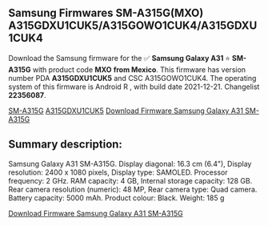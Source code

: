 <h2>Samsung Firmwares SM-A315G(MXO) A315GDXU1CUK5/A315GOWO1CUK4/A315GDXU1CUK4</h2>
Download the Samsung firmware for the ✅ <strong>Samsung Galaxy A31 </strong> ⭐ <strong>SM-A315G</strong> with product code <strong>MXO</strong> <strong> from Mexico</strong>. This firmware has version number PDA <strong>A315GDXU1CUK5</strong> and CSC A315GOWO1CUK4. The operating system of this firmware is Android R , with build date 2021-12-21. Changelist <strong>22356087</strong>.

[SM-A315G](https://samfirm.shop/samsung/model/SM-A315G)
[A315GDXU1CUK5](https://samfirm.shop/samsung/pda/A315GDXU1CUK5)
[Download Firmware Samsung Galaxy A31 SM-A315G](https://samfirm.shop/samsung/firmware/484128)
<h2>Summary description:</h2>
<p>Samsung Galaxy A31 SM-A315G. Display diagonal: 16.3 cm (6.4"), Display resolution: 2400 x 1080 pixels, Display type: SAMOLED. Processor frequency: 2 GHz. RAM capacity: 4 GB, Internal storage capacity: 128 GB. Rear camera resolution (numeric): 48 MP, Rear camera type: Quad camera. Battery capacity: 5000 mAh. Product colour: Black. Weight: 185 g</p>


[Download Firmware Samsung Galaxy A31 SM-A315G](https://samfirm.shop/samsung/firmware/484128)
